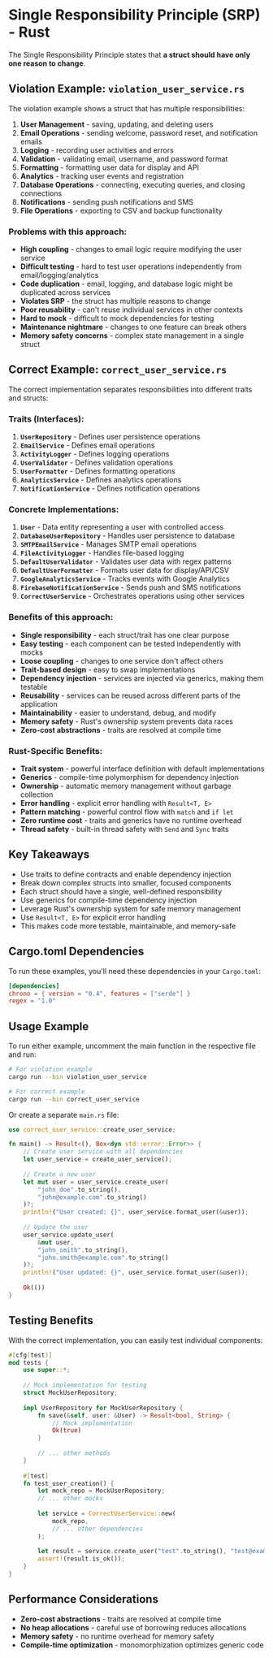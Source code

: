 # Single Responsibility Principle (SRP) - Rust

The Single Responsibility Principle states that **a struct should have only one reason to change**.

## Violation Example: `violation_user_service.rs`

The violation example shows a struct that has multiple responsibilities:

1. **User Management** - saving, updating, and deleting users
2. **Email Operations** - sending welcome, password reset, and notification emails  
3. **Logging** - recording user activities and errors
4. **Validation** - validating email, username, and password format
5. **Formatting** - formatting user data for display and API
6. **Analytics** - tracking user events and registration
7. **Database Operations** - connecting, executing queries, and closing connections
8. **Notifications** - sending push notifications and SMS
9. **File Operations** - exporting to CSV and backup functionality

### Problems with this approach:
- **High coupling** - changes to email logic require modifying the user service
- **Difficult testing** - hard to test user operations independently from email/logging/analytics
- **Code duplication** - email, logging, and database logic might be duplicated across services
- **Violates SRP** - the struct has multiple reasons to change
- **Poor reusability** - can't reuse individual services in other contexts
- **Hard to mock** - difficult to mock dependencies for testing
- **Maintenance nightmare** - changes to one feature can break others
- **Memory safety concerns** - complex state management in a single struct

## Correct Example: `correct_user_service.rs`

The correct implementation separates responsibilities into different traits and structs:

### Traits (Interfaces):
1. **`UserRepository`** - Defines user persistence operations
2. **`EmailService`** - Defines email operations
3. **`ActivityLogger`** - Defines logging operations
4. **`UserValidator`** - Defines validation operations
5. **`UserFormatter`** - Defines formatting operations
6. **`AnalyticsService`** - Defines analytics operations
7. **`NotificationService`** - Defines notification operations

### Concrete Implementations:
1. **`User`** - Data entity representing a user with controlled access
2. **`DatabaseUserRepository`** - Handles user persistence to database
3. **`SMTPEmailService`** - Manages SMTP email operations
4. **`FileActivityLogger`** - Handles file-based logging
5. **`DefaultUserValidator`** - Validates user data with regex patterns
6. **`DefaultUserFormatter`** - Formats user data for display/API/CSV
7. **`GoogleAnalyticsService`** - Tracks events with Google Analytics
8. **`FirebaseNotificationService`** - Sends push and SMS notifications
9. **`CorrectUserService`** - Orchestrates operations using other services

### Benefits of this approach:
- **Single responsibility** - each struct/trait has one clear purpose
- **Easy testing** - each component can be tested independently with mocks
- **Loose coupling** - changes to one service don't affect others
- **Trait-based design** - easy to swap implementations
- **Dependency injection** - services are injected via generics, making them testable
- **Reusability** - services can be reused across different parts of the application
- **Maintainability** - easier to understand, debug, and modify
- **Memory safety** - Rust's ownership system prevents data races
- **Zero-cost abstractions** - traits are resolved at compile time

### Rust-Specific Benefits:
- **Trait system** - powerful interface definition with default implementations
- **Generics** - compile-time polymorphism for dependency injection
- **Ownership** - automatic memory management without garbage collection
- **Error handling** - explicit error handling with `Result<T, E>`
- **Pattern matching** - powerful control flow with `match` and `if let`
- **Zero runtime cost** - traits and generics have no runtime overhead
- **Thread safety** - built-in thread safety with `Send` and `Sync` traits

## Key Takeaways

- Use traits to define contracts and enable dependency injection
- Break down complex structs into smaller, focused components
- Each struct should have a single, well-defined responsibility
- Use generics for compile-time dependency injection
- Leverage Rust's ownership system for safe memory management
- Use `Result<T, E>` for explicit error handling
- This makes code more testable, maintainable, and memory-safe

## Cargo.toml Dependencies

To run these examples, you'll need these dependencies in your `Cargo.toml`:

```toml
[dependencies]
chrono = { version = "0.4", features = ["serde"] }
regex = "1.0"
```

## Usage Example

To run either example, uncomment the main function in the respective file and run:

```bash
# For violation example
cargo run --bin violation_user_service

# For correct example  
cargo run --bin correct_user_service
```

Or create a separate `main.rs` file:

```rust
use correct_user_service::create_user_service;

fn main() -> Result<(), Box<dyn std::error::Error>> {
    // Create user service with all dependencies
    let user_service = create_user_service();
    
    // Create a new user
    let mut user = user_service.create_user(
        "john_doe".to_string(), 
        "john@example.com".to_string()
    )?;
    println!("User created: {}", user_service.format_user(&user));
    
    // Update the user
    user_service.update_user(
        &mut user, 
        "john_smith".to_string(), 
        "john.smith@example.com".to_string()
    )?;
    println!("User updated: {}", user_service.format_user(&user));
    
    Ok(())
}
```

## Testing Benefits

With the correct implementation, you can easily test individual components:

```rust
#[cfg(test)]
mod tests {
    use super::*;
    
    // Mock implementation for testing
    struct MockUserRepository;
    
    impl UserRepository for MockUserRepository {
        fn save(&self, user: &User) -> Result<bool, String> {
            // Mock implementation
            Ok(true)
        }
        
        // ... other methods
    }
    
    #[test]
    fn test_user_creation() {
        let mock_repo = MockUserRepository;
        // ... other mocks
        
        let service = CorrectUserService::new(
            mock_repo,
            // ... other dependencies
        );
        
        let result = service.create_user("test".to_string(), "test@example.com".to_string());
        assert!(result.is_ok());
    }
}
```

## Performance Considerations

- **Zero-cost abstractions** - traits are resolved at compile time
- **No heap allocations** - careful use of borrowing reduces allocations
- **Memory safety** - no runtime overhead for memory safety
- **Compile-time optimization** - monomorphization optimizes generic code